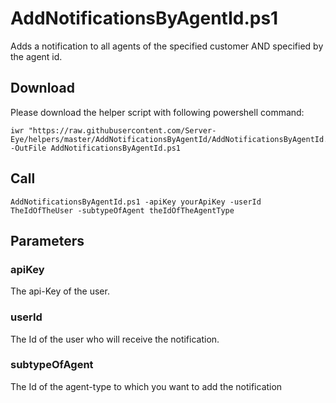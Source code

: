 # AddNotificationsByAgentId.ps1

Adds a notification to all agents of the specified customer AND specified by the agent id.


## Download

Please download the helper script with following powershell command:
```
iwr "https://raw.githubusercontent.com/Server-Eye/helpers/master/AddNotificationsByAgentId/AddNotificationsByAgentId.ps1" -OutFile AddNotificationsByAgentId.ps1
```

## Call
```
AddNotificationsByAgentId.ps1 -apiKey yourApiKey -userId TheIdOfTheUser -subtypeOfAgent theIdOfTheAgentType
```

## Parameters

### apiKey
The api-Key of the user.

### userId
The Id of the user who will receive the notification.

### subtypeOfAgent
The Id of the agent-type to which you want to add the notification
